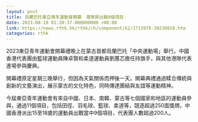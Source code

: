 ```yaml
---
layout: post
title: 烏蘭巴托東亞青年運動會開幕　港隊將出戰9個項目
date: 2023-08-18 01:20:37.000000000 +08:00
link: https://news.rthk.hk/rthk/ch/component/k2/1713978-20230818.htm
categories: rthk
---
```


2023東亞青年運動會開幕禮晚上在蒙古首都烏蘭巴托「中央運動場」舉行。中國香港代表團由籃球運動員陳卓賢和柔道運動員劉蕙芯擔任持旗手，與其他港隊代表進場參與慶典。

開幕禮原定星期三晚舉行，但因為天氣關係而押後一天。開幕典禮通過糅合傳統與創新的文藝演出，展示蒙古的文化特色，同時傳達團結與友誼等運動精神。

今屆東亞青年運動會有來自中國、日本、南韓、蒙古等七個國家和地區的運動員參與，通過11個項目，包括田徑、羽毛球、籃球、柔道等，競逐超過250面獎牌。中國香港派出15至18歲的運動員出戰當中9個項目，代表團人數超過200人。

